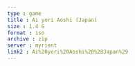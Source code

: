 ```yaml
---
type : game
title : Ai yori Aoshi (Japan)
size : 1.4 G
format : iso
archive : zip
server : myrient
link2 : Ai%20yori%20Aoshi%20%28Japan%29
---
```

